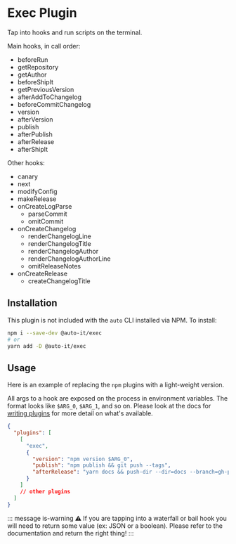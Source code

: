 # Exec Plugin

Tap into hooks and run scripts on the terminal.

Main hooks, in call order:

- beforeRun
- getRepository
- getAuthor
- beforeShipIt
- getPreviousVersion
- afterAddToChangelog
- beforeCommitChangelog
- version
- afterVersion
- publish
- afterPublish
- afterRelease
- afterShipIt

Other hooks:

- canary
- next
- modifyConfig
- makeRelease
- onCreateLogParse
  - parseCommit
  - omitCommit
- onCreateChangelog
  - renderChangelogLine
  - renderChangelogTitle
  - renderChangelogAuthor
  - renderChangelogAuthorLine
  - omitReleaseNotes
- onCreateRelease
  - createChangelogTitle

## Installation

This plugin is not included with the `auto` CLI installed via NPM. To install:

```sh
npm i --save-dev @auto-it/exec
# or
yarn add -D @auto-it/exec
```

## Usage

Here is an example of replacing the `npm` plugins with a light-weight version.

All args to a hook are exposed on the process in environment variables.
The format looks like `$ARG_0`, `$ARG_1`, and so on.
Please look at the docs for [writing plugins](../../docs/pages/writing-plugins.md) for more detail on what's available.

```json
{
  "plugins": [
    [
      "exec",
      {
        "version": "npm version $ARG_0",
        "publish": "npm publish && git push --tags",
        "afterRelease": "yarn docs && push-dir --dir=docs --branch=gh-pages"
      }
    ]
    // other plugins
  ]
}
```

::: message is-warning
:warning: If you are tapping into a waterfall or bail hook you will need to return some value (ex: JSON or a boolean). Please refer to the documentation and return the right thing!
:::
